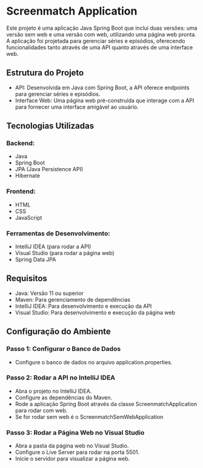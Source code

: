 # Screenmatch Application
Este projeto é uma aplicação Java Spring Boot que inclui duas versões: uma versão sem web e uma versão com web, utilizando uma página web pronta. A aplicação foi projetada para gerenciar séries e episódios, oferecendo funcionalidades tanto através de uma API quanto através de uma interface web.

## Estrutura do Projeto
- API: Desenvolvida em Java com Spring Boot, a API oferece endpoints para gerenciar séries e episódios.
- Interface Web: Uma página web pré-construída que interage com a API para fornecer uma interface amigável ao usuário.
## Tecnologias Utilizadas
### Backend:

- Java
- Spring Boot
- JPA (Java Persistence API)
- Hibernate
### Frontend:

- HTML
- CSS
- JavaScript
### Ferramentas de Desenvolvimento:

- IntelliJ IDEA (para rodar a API)
- Visual Studio (para rodar a página web)
- Spring Data JPA
## Requisitos
- Java: Versão 11 ou superior
- Maven: Para gerenciamento de dependências
- IntelliJ IDEA: Para desenvolvimento e execução da API
- Visual Studio: Para desenvolvimento e execução da página web
## Configuração do Ambiente

### Passo 1: Configurar o Banco de Dados
- Configure o banco de dados no arquivo application.properties.
### Passo 2: Rodar a API no IntelliJ IDEA
- Abra o projeto no IntelliJ IDEA.
- Configure as dependências do Maven.
- Rode a aplicação Spring Boot através da classe ScreenmatchApplication para rodar com web.
- Se for rodar sem web é o ScreenmatchSemWebApplication
### Passo 3: Rodar a Página Web no Visual Studio
- Abra a pasta da página web no Visual Studio.
- Configure o Live Server para rodar na porta 5501.
- Inicie o servidor para visualizar a página web.